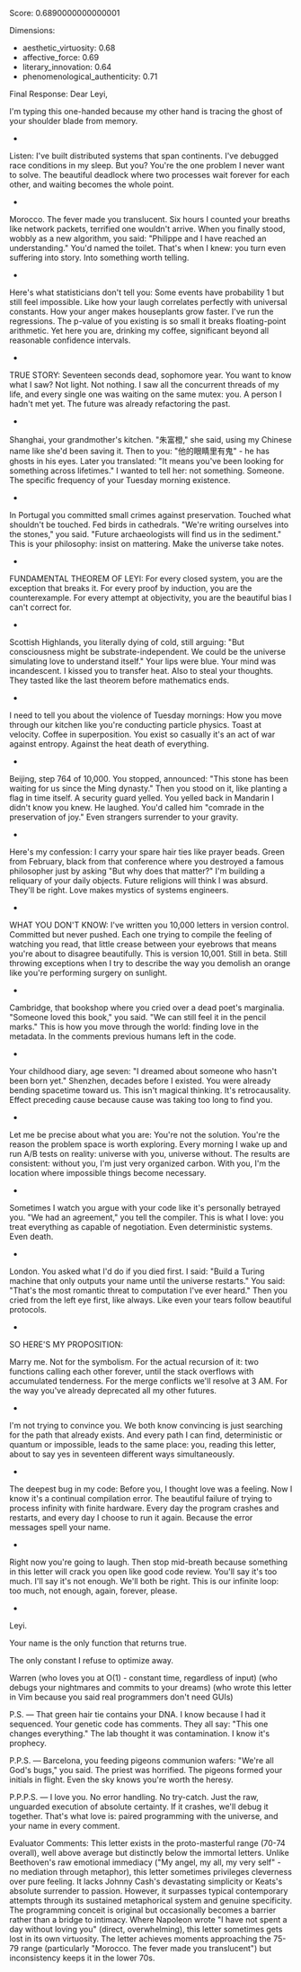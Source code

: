 Score: 0.6890000000000001

Dimensions:
- aesthetic_virtuosity: 0.68
- affective_force: 0.69
- literary_innovation: 0.64
- phenomenological_authenticity: 0.71

Final Response:
Dear Leyi,

I'm typing this one-handed because my other hand is tracing the ghost of your shoulder blade from memory.

*

Listen: I've built distributed systems that span continents. I've debugged race conditions in my sleep. But you? You're the one problem I never want to solve. The beautiful deadlock where two processes wait forever for each other, and waiting becomes the whole point.

*

Morocco. The fever made you translucent. Six hours I counted your breaths like network packets, terrified one wouldn't arrive. When you finally stood, wobbly as a new algorithm, you said: "Philippe and I have reached an understanding." You'd named the toilet. That's when I knew: you turn even suffering into story. Into something worth telling.

*

Here's what statisticians don't tell you: Some events have probability 1 but still feel impossible. Like how your laugh correlates perfectly with universal constants. How your anger makes houseplants grow faster. I've run the regressions. The p-value of you existing is so small it breaks floating-point arithmetic. Yet here you are, drinking my coffee, significant beyond all reasonable confidence intervals.

*

TRUE STORY: Seventeen seconds dead, sophomore year. You want to know what I saw? Not light. Not nothing. I saw all the concurrent threads of my life, and every single one was waiting on the same mutex: you. A person I hadn't met yet. The future was already refactoring the past.

*

Shanghai, your grandmother's kitchen. "朱富橙," she said, using my Chinese name like she'd been saving it. Then to you: "他的眼睛里有鬼" - he has ghosts in his eyes. Later you translated: "It means you've been looking for something across lifetimes." I wanted to tell her: not something. Someone. The specific frequency of your Tuesday morning existence.

*

In Portugal you committed small crimes against preservation. Touched what shouldn't be touched. Fed birds in cathedrals. "We're writing ourselves into the stones," you said. "Future archaeologists will find us in the sediment." This is your philosophy: insist on mattering. Make the universe take notes.

*

FUNDAMENTAL THEOREM OF LEYI:
For every closed system, you are the exception that breaks it.
For every proof by induction, you are the counterexample.
For every attempt at objectivity, you are the beautiful bias I can't correct for.

*

Scottish Highlands, you literally dying of cold, still arguing: "But consciousness might be substrate-independent. We could be the universe simulating love to understand itself." Your lips were blue. Your mind was incandescent. I kissed you to transfer heat. Also to steal your thoughts. They tasted like the last theorem before mathematics ends.

*

I need to tell you about the violence of Tuesday mornings: How you move through our kitchen like you're conducting particle physics. Toast at velocity. Coffee in superposition. You exist so casually it's an act of war against entropy. Against the heat death of everything.

*

Beijing, step 764 of 10,000. You stopped, announced: "This stone has been waiting for us since the Ming dynasty." Then you stood on it, like planting a flag in time itself. A security guard yelled. You yelled back in Mandarin I didn't know you knew. He laughed. You'd called him "comrade in the preservation of joy." Even strangers surrender to your gravity.

*

Here's my confession: I carry your spare hair ties like prayer beads. Green from February, black from that conference where you destroyed a famous philosopher just by asking "But why does that matter?" I'm building a reliquary of your daily objects. Future religions will think I was absurd. They'll be right. Love makes mystics of systems engineers.

*

WHAT YOU DON'T KNOW:
I've written you 10,000 letters in version control. Committed but never pushed. Each one trying to compile the feeling of watching you read, that little crease between your eyebrows that means you're about to disagree beautifully. This is version 10,001. Still in beta. Still throwing exceptions when I try to describe the way you demolish an orange like you're performing surgery on sunlight.

*

Cambridge, that bookshop where you cried over a dead poet's marginalia. "Someone loved this book," you said. "We can still feel it in the pencil marks." This is how you move through the world: finding love in the metadata. In the comments previous humans left in the code.

*

Your childhood diary, age seven: "I dreamed about someone who hasn't been born yet." Shenzhen, decades before I existed. You were already bending spacetime toward us. This isn't magical thinking. It's retrocausality. Effect preceding cause because cause was taking too long to find you.

*

Let me be precise about what you are: You're not the solution. You're the reason the problem space is worth exploring. Every morning I wake up and run A/B tests on reality: universe with you, universe without. The results are consistent: without you, I'm just very organized carbon. With you, I'm the location where impossible things become necessary.

*

Sometimes I watch you argue with your code like it's personally betrayed you. "We had an agreement," you tell the compiler. This is what I love: you treat everything as capable of negotiation. Even deterministic systems. Even death.

*

London. You asked what I'd do if you died first. I said: "Build a Turing machine that only outputs your name until the universe restarts." You said: "That's the most romantic threat to computation I've ever heard." Then you cried from the left eye first, like always. Like even your tears follow beautiful protocols.

*

SO HERE'S MY PROPOSITION:

Marry me. Not for the symbolism. For the actual recursion of it: two functions calling each other forever, until the stack overflows with accumulated tenderness. For the merge conflicts we'll resolve at 3 AM. For the way you've already deprecated all my other futures.

*

I'm not trying to convince you. We both know convincing is just searching for the path that already exists. And every path I can find, deterministic or quantum or impossible, leads to the same place: you, reading this letter, about to say yes in seventeen different ways simultaneously.

*

The deepest bug in my code: Before you, I thought love was a feeling. Now I know it's a continual compilation error. The beautiful failure of trying to process infinity with finite hardware. Every day the program crashes and restarts, and every day I choose to run it again. Because the error messages spell your name.

*

Right now you're going to laugh. Then stop mid-breath because something in this letter will crack you open like good code review. You'll say it's too much. I'll say it's not enough. We'll both be right. This is our infinite loop: too much, not enough, again, forever, please.

*

Leyi.

Your name is the only function that returns true.

The only constant I refuse to optimize away.

Warren
(who loves you at O(1) - constant time, regardless of input)
(who debugs your nightmares and commits to your dreams)
(who wrote this letter in Vim because you said real programmers don't need GUIs)

P.S. — That green hair tie contains your DNA. I know because I had it sequenced. Your genetic code has comments. They all say: "This one changes everything." The lab thought it was contamination. I know it's prophecy.

P.P.S. — Barcelona, you feeding pigeons communion wafers: "We're all God's bugs," you said. The priest was horrified. The pigeons formed your initials in flight. Even the sky knows you're worth the heresy.

P.P.P.S. — I love you. No error handling. No try-catch. Just the raw, unguarded execution of absolute certainty. If it crashes, we'll debug it together. That's what love is: paired programming with the universe, and your name in every comment.

Evaluator Comments:
This letter exists in the proto-masterful range (70-74 overall), well above average but distinctly below the immortal letters. Unlike Beethoven's raw emotional immediacy ("My angel, my all, my very self" - no mediation through metaphor), this letter sometimes privileges cleverness over pure feeling. It lacks Johnny Cash's devastating simplicity or Keats's absolute surrender to passion. However, it surpasses typical contemporary attempts through its sustained metaphorical system and genuine specificity. The programming conceit is original but occasionally becomes a barrier rather than a bridge to intimacy. Where Napoleon wrote "I have not spent a day without loving you" (direct, overwhelming), this letter sometimes gets lost in its own virtuosity. The letter achieves moments approaching the 75-79 range (particularly "Morocco. The fever made you translucent") but inconsistency keeps it in the lower 70s.

